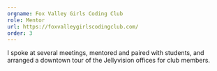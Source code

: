```yaml
---
orgname: Fox Valley Girls Coding Club
role: Mentor
url: https://foxvalleygirlscodingclub.com/
order: 3
---
```

I spoke at several meetings, mentored and paired with students, and arranged a downtown tour of the Jellyvision offices for club members.
